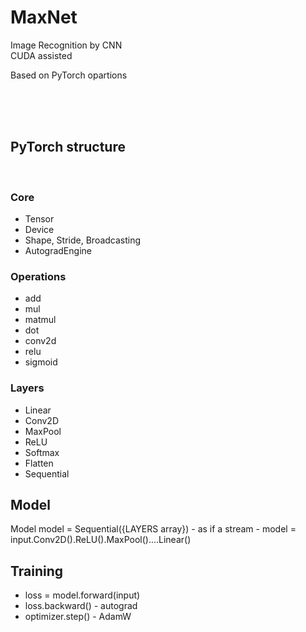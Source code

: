 # MaxNet
Image Recognition by CNN <br/>
CUDA assisted <br/>

Based on PyTorch opartions <br/>

<br/>
<br/>
<br/>

## PyTorch structure
<br/>

### Core
- Tensor
- Device
- Shape, Stride, Broadcasting
- AutogradEngine

### Operations
- add
- mul
- matmul
- dot
- conv2d
- relu
- sigmoid

### Layers
- Linear
- Conv2D
- MaxPool
- ReLU
- Softmax
- Flatten
- Sequential

## Model <br/>
Model model = Sequential({LAYERS array}) - as if a stream - model = input.Conv2D().ReLU().MaxPool()....Linear()

## Training
- loss = model.forward(input)
- loss.backward() - autograd
- optimizer.step() - AdamW






